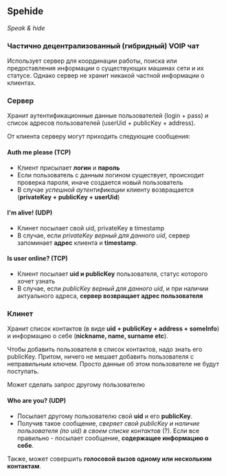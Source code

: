 ## Spehide
*Speak & hide*

### Частично децентрализованный (гибридный) VOIP чат

Использует сервер для координации работы, поиска или предоставления информации о существующих машинах сети и их статусе. Однако сервер не хранит никакой частной информации о клиентах.

### Сервер

Хранит аутентификационные данные пользователей (login + pass) и список адресов пользователей (userUid + publicKey + address). 

От клиента серверу могут приходить следующие сообщения:

#### Auth me please (TCP)

* Клиент присылает **логин** и **пароль**
* Если пользователь с данным логином существует, происходит проверка пароля, иначе создается новый пользователь
* В случае *успешной аутентификации* клиенту возвращается (**privateKey + publicKey + userUid**)

#### I'm alive! (UDP)

* Клинет посылает свой uid, privateKey в timestamp
* В случае, если *privateKey верный для данного uid*, сервер запоминает **адрес** клиента и **timestamp**.

#### Is user online? (TCP)

* Клиент посылает **uid и publicKey** пользователя, статус которого хочет узнать
* В случае, если *publicKey верный для данного uid*, и при наличии актуального адреса, **сервер возвращает адрес пользователя**

### Клинет

Хранит список контактов (в виде **uid + publicKey + address + someInfo**) и информацию о себе (**nickname, name, surname etc**).

Чтобы добавить пользователя в список контактов, надо знать его publicKey. Притом, ничего не мешает добавить пользователя с неправильным ключем. Просто данные об этом пользователе не будут поступать.

Может сделать запрос другому пользователю

#### Who are you? (UDP)

* Посылает другому пользователю свой **uid** и его **publicKey**.
* Получив такое сообщение, *сверяет свой publicKey и наличие пользователя (по uid) в своем списке контактов* (?). Если все правильно - посылает сообщение, **содержащее информацию о себе**.

Также, может совершить **голосовой вызов одному или нескольким контактам**. 
